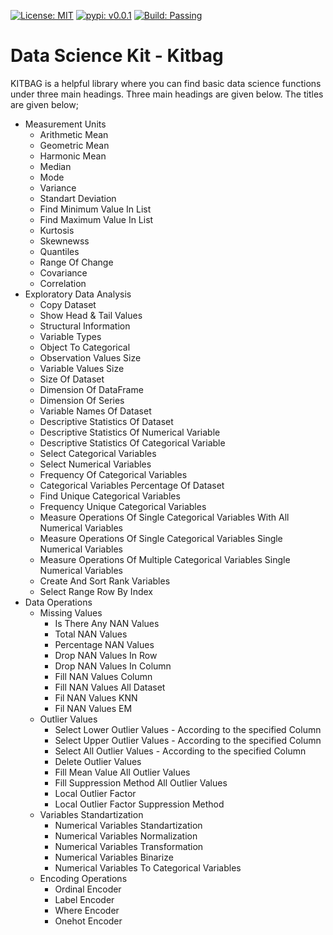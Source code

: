 [![License: MIT](https://img.shields.io/badge/License-MIT-green.svg)](https://opensource.org/licenses/MIT)
[![pypi: v0.0.1](https://img.shields.io/badge/pypi-v0.0.10-yellow.svg)](https://pypi.org/project/data-science-kit/)
[![Build: Passing](https://img.shields.io/badge/Build-Passing-green.svg)](https://github.com/KeremDlkmn/data-science-kit)


# Data Science Kit - Kitbag
KITBAG is a helpful library where you can find basic data science functions under three main headings. Three main headings are given below. The titles are given below;

* Measurement Units
  * Arithmetic Mean
  * Geometric Mean
  * Harmonic Mean
  * Median
  * Mode
  * Variance
  * Standart Deviation
  * Find Minimum Value In List
  * Find Maximum Value In List
  * Kurtosis
  * Skewnewss
  * Quantiles
  * Range Of Change
  * Covariance
  * Correlation
* Exploratory Data Analysis
  * Copy Dataset
  * Show Head & Tail Values
  * Structural Information
  * Variable Types
  * Object To Categorical
  * Observation Values Size
  * Variable Values Size
  * Size Of Dataset
  * Dimension Of DataFrame 
  * Dimension Of Series
  * Variable Names Of Dataset
  * Descriptive Statistics Of Dataset
  * Descriptive Statistics Of Numerical Variable 
  * Descriptive Statistics Of Categorical Variable  
  * Select Categorical Variables 
  * Select Numerical Variables 
  * Frequency Of Categorical Variables
  * Categorical Variables Percentage Of Dataset
  * Find Unique Categorical Variables
  * Frequency Unique Categorical Variables
  * Measure Operations Of Single Categorical Variables With All Numerical Variables
  * Measure Operations Of Single Categorical Variables Single Numerical Variables
  * Measure Operations Of Multiple Categorical Variables Single Numerical Variables
  * Create And Sort Rank Variables
  * Select Range Row By Index
* Data Operations
  * Missing Values
    * Is There Any NAN Values
    * Total NAN Values
    * Percentage NAN Values
    * Drop NAN Values In Row 
    * Drop NAN Values In Column
    * Fill NAN Values Column
    * Fill NAN Values All Dataset
    * Fil NAN Values KNN
    * Fil NAN Values EM
  * Outlier Values
    * Select Lower Outlier Values - According to the specified Column
    * Select Upper Outlier Values - According to the specified Column
    * Select All Outlier Values - According to the specified Column
    * Delete Outlier Values
    * Fill Mean Value All Outlier Values
    * Fill Suppression Method All Outlier Values
    * Local Outlier Factor
    * Local Outlier Factor Suppression Method
  * Variables Standartization
    * Numerical Variables Standartization  
    * Numerical Variables Normalization  
    * Numerical Variables Transformation  
    * Numerical Variables Binarize  
    * Numerical Variables To Categorical Variables
  * Encoding Operations
    * Ordinal Encoder
    * Label Encoder
    * Where Encoder
    * Onehot Encoder

